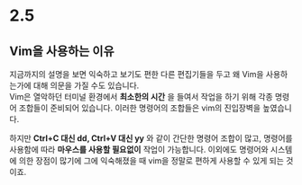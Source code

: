 # 2.5
## Vim을 사용하는 이유
지금까지의 설명을 보면 익숙하고 보기도 편한 다른 편집기들을 두고 왜 Vim을 사용하는가에 대해 의문을 가질 수도 있습니다.  
Vim은 열악하던 터미널 환경에서 __최소한의 시간__ 을 들여서 작업을 하기 위해 각종 명령어 조합들이 준비되어 있습니다. 이러한 명령어의 조합들은 vim의 진입장벽을 높였습니다.  

하지만 __Ctrl+C 대신 dd, Ctrl+V 대신 yy__ 와 같이 간단한 명령어 조합이 많고, 명령어를 사용함에 따라 __마우스를 사용할 필요없이__ 작업이 가능합니다. 이외에도 명령어와 시스템에 의한 장점이 많기에 그에 익숙해졌을 때 vim을 정말로 편하게 사용할 수 있게 되는 것이죠.  